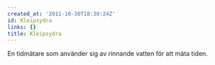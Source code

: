 ```yaml
---
created_at: '2011-10-30T18:30:24Z'
id: Kleipsydra
links: {}
title: Kleipsydra
---
```


En tidmätare som använder sig av rinnande vatten för att mäta tiden.

